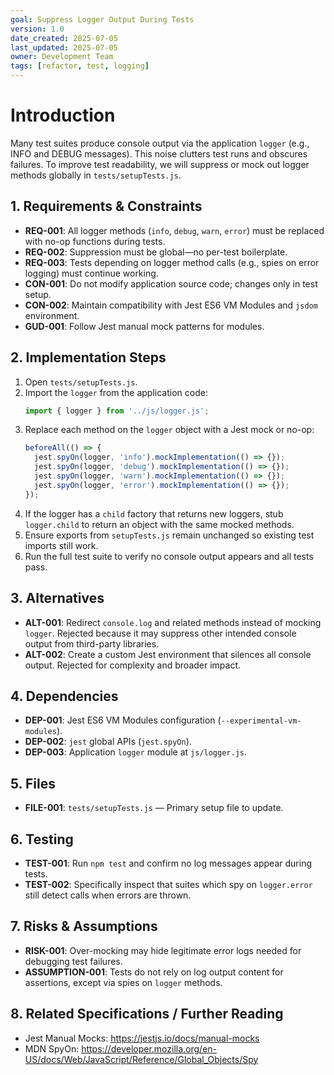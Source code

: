 ```yaml
---
goal: Suppress Logger Output During Tests
version: 1.0
date_created: 2025-07-05
last_updated: 2025-07-05
owner: Development Team
tags: [refactor, test, logging]
---
```


# Introduction

Many test suites produce console output via the application `logger` (e.g., INFO and DEBUG messages). This noise clutters test runs and obscures failures. To improve test readability, we will suppress or mock out logger methods globally in `tests/setupTests.js`.

## 1. Requirements & Constraints

- **REQ-001**: All logger methods (`info`, `debug`, `warn`, `error`) must be replaced with no-op functions during tests.
- **REQ-002**: Suppression must be global—no per-test boilerplate.
- **REQ-003**: Tests depending on logger method calls (e.g., spies on error logging) must continue working.
- **CON-001**: Do not modify application source code; changes only in test setup.
- **CON-002**: Maintain compatibility with Jest ES6 VM Modules and `jsdom` environment.
- **GUD-001**: Follow Jest manual mock patterns for modules.

## 2. Implementation Steps

1. Open `tests/setupTests.js`.
2. Import the `logger` from the application code:
   ```js
   import { logger } from '../js/logger.js';
   ```
3. Replace each method on the `logger` object with a Jest mock or no-op:
   ```js
   beforeAll(() => {
     jest.spyOn(logger, 'info').mockImplementation(() => {});
     jest.spyOn(logger, 'debug').mockImplementation(() => {});
     jest.spyOn(logger, 'warn').mockImplementation(() => {});
     jest.spyOn(logger, 'error').mockImplementation(() => {});
   });
   ```
4. If the logger has a `child` factory that returns new loggers, stub `logger.child` to return an object with the same mocked methods.
5. Ensure exports from `setupTests.js` remain unchanged so existing test imports still work.
6. Run the full test suite to verify no console output appears and all tests pass.

## 3. Alternatives

- **ALT-001**: Redirect `console.log` and related methods instead of mocking `logger`. Rejected because it may suppress other intended console output from third-party libraries.
- **ALT-002**: Create a custom Jest environment that silences all console output. Rejected for complexity and broader impact.

## 4. Dependencies

- **DEP-001**: Jest ES6 VM Modules configuration (`--experimental-vm-modules`).
- **DEP-002**: `jest` global APIs (`jest.spyOn`).
- **DEP-003**: Application `logger` module at `js/logger.js`.

## 5. Files

- **FILE-001**: `tests/setupTests.js` — Primary setup file to update.

## 6. Testing

- **TEST-001**: Run `npm test` and confirm no log messages appear during tests.
- **TEST-002**: Specifically inspect that suites which spy on `logger.error` still detect calls when errors are thrown.

## 7. Risks & Assumptions

- **RISK-001**: Over-mocking may hide legitimate error logs needed for debugging test failures.
- **ASSUMPTION-001**: Tests do not rely on log output content for assertions, except via spies on `logger` methods.

## 8. Related Specifications / Further Reading

- Jest Manual Mocks: https://jestjs.io/docs/manual-mocks
- MDN SpyOn: https://developer.mozilla.org/en-US/docs/Web/JavaScript/Reference/Global_Objects/Spy
